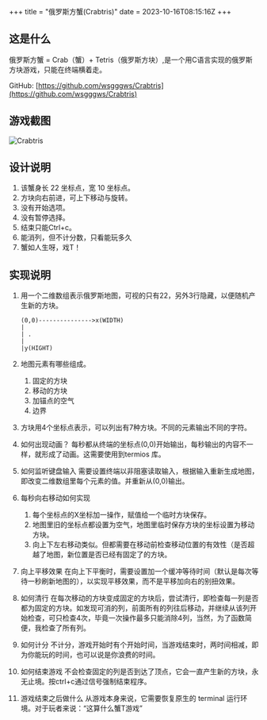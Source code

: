 +++
title = "俄罗斯方蟹(Crabtris)"
date = 2023-10-16T08:15:16Z
+++

## 这是什么

俄罗斯方蟹 = Crab（蟹）+ Tetris（俄罗斯方块）,是一个用C语言实现的俄罗斯方块游戏，只能在终端横着走。

GitHub: [https://github.com/wsgggws/Crabtris](https://github.com/wsgggws/Crabtris)

## 游戏截图

![Crabtris](/images/Crabtris/Crabtris.png)

## 设计说明

1. 该蟹身长 22 坐标点，宽 10 坐标点。
2. 方块向右前进，可上下移动与旋转。
3. 没有开始选项。
4. 没有暂停选择。
5. 结束只能Ctrl+c。
6. 能消列，但不计分数，只看能玩多久
7. 蟹如人生呀，戏T！

## 实现说明

1. 用一个二维数组表示俄罗斯地图，可视的只有22，另外3行隐藏，以便随机产生新的方块。

   ```
   (0,0)--------------->x(WIDTH)
   |
   | .
   |
   |y(HIGHT)

   ```

2. 地图元素有哪些组成。

   1. 固定的方块
   2. 移动的方块
   3. 加锚点的空气
   4. 边界

3. 方块用4个坐标点表示，可以列出有7种方块。不同的元素输出不同的字符。

4. 如何出现动画？
   每秒都从终端的坐标点(0,0)开始输出，每秒输出的内容不一样，就形成了动画。这需要使用到termios 库。

5. 如何监听键盘输入
   需要设置终端以非阻塞读取输入，根据输入重新生成地图，即改变二维数组里每个元素的值。并重新从(0,0)输出。

6. 每秒向右移动如何实现

   1. 每个坐标点的X坐标加一操作，赋值给一个临时方块保存。
   2. 地图里旧的坐标点都设置为空气，地图里临时保存方块的坐标设置为移动方块。
   3. 向上下左右移动类似。但都需要在移动前检查移动位置的有效性（是否超越了地图，新位置是否已经有固定了的方块。

7. 向上平移效果
   在向上下平衡时，需要设置加一个缓冲等待时间（默认是每次等待一秒刷新地图的），以实现平移效果，而不是平移加向右的别扭效果。

8. 如何清行
   在每次移动的方块变成固定的方块后，尝试清行，即检查每一列是否都为固定的方块。如发现可消的列，前面所有的列往后移动，并继续从该列开始检查，可只检查4次，毕竟一次操作最多只能消除4列，当然，为了函数简便，我检查了所有列。

9. 如何计分
   不计分，游戏开始时有个开始时间，当游戏结束时，两时间相减，即为你能玩的时间，也可以说是你浪费的时间。

10. 如何结束游戏
    不会检查固定的列是否到达了顶点，它会一直产生新的方块，永无止境。按ctrl+c通过信号强制结束程序。

11. 游戏结束之后做什么
    从游戏本身来说，它需要恢复原生的 terminal 运行环境。对于玩者来说：“这算什么蟹T游戏”
